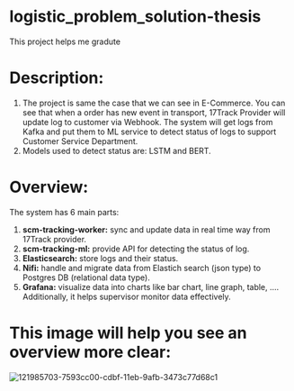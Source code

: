 # logistic_problem_solution-thesis
This project helps me gradute
# Description:
1. The project is same the case that we can see in E-Commerce. You can see that when a order has new event in transport, 17Track Provider will update log to customer via Webhook. The system will get logs from Kafka and put them to ML service to detect status of logs to support Customer Service Department.
2. Models used to detect status are: LSTM and BERT.
# Overview:
The system has 6 main parts:
1. **scm-tracking-worker:** sync and update data in real time way from 17Track provider.
2. **scm-tracking-ml:** provide API for detecting the status of log.
3. **Elasticsearch:** store logs and their status.
4. **Nifi:** handle and migrate data from Elastich search (json type) to Postgres DB (relational data type).
5. **Grafana:** visualize data into charts like bar chart, line graph, table, .... Additionally, it helps supervisor monitor data effectively.
# This image will help you see an overview more clear:
![121985703-7593cc00-cdbf-11eb-9afb-3473c77d68c1](https://user-images.githubusercontent.com/43929569/133929165-aa5bc3fd-88b6-4a56-a741-b1fe3f9831d8.png)

